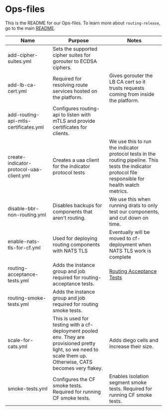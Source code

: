 # Ops-files

This is the README for our Ops-files. To learn more about `routing-release`, go to the main [README](../README.md).

| Name | Purpose | Notes |
| --- | --- | --- |
| add-cipher-suites.yml | Sets the supported cipher suites for gorouter to ECDSA ciphers. | |
| add-lb-ca-cert.yml | Required for resolving route services hosted on the platform. | Gives gorouter the LB CA cert so it trusts requests coming from inside the platform. |
| add-routing-api-mtls-certificates.yml | Configures routing-api to listen with mTLS and provide certificates for clients. | |
| create-indicator-protocol-uaa-client.yml | Creates a uaa client for the indicator protocol tests | We use this to run the indicator protocol tests in the routing pipeline. This tests the indicator protocol file responsible for health watch metrics. |
| disable-bbr-non-routing.yml | Disables backups for components that aren't routing. |  We use this when running drats to only test our components, and cut down on time. |
| enable-nats-tls-for-cf.yml | Used for deploying routing components with NATS TLS | Eventually will be moved to cf-deployment when NATS TLS work is complete |
| routing-acceptance-tests.yml | Adds the instance group and job required for routing-acceptance tests. | [Routing Acceptance Tests](https://github.com/cloudfoundry/routing-acceptance-tests) |
| routing-smoke-tests.yml | Adds the instance group and job required for routing smoke tests. | |
| scale-for-cats.yml | This is used for testing with a cf-deployment pooled env. They are provisioned pretty light, so we need to scale them up. Otherwise, CATS becomes very flakey. | Adds diego cells and increase their size. |
| smoke-tests.yml | Configures the CF smoke tests. Required for running CF smoke tests. | Enables isolation segment smoke tests. Required for running CF smoke tests. |
